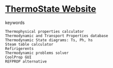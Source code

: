 # [ThermoState Website](https://thermo-state.github.io)

keywords
```
Thermophysical properties calculator
Thermodynamic and Transport Properties database
Thermodynamic State diagrams: Ts, Ph, hs
Steam table calculator
Refirigerents
Thermodynamic problems solver
CoolProp GUI
REFPROP alternative
```
